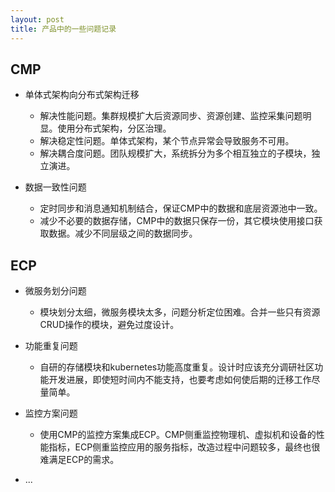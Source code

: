 ```yaml
---
layout: post
title: 产品中的一些问题记录
---
```

CMP
---

* 单体式架构向分布式架构迁移

  * 解决性能问题。集群规模扩大后资源同步、资源创建、监控采集问题明显。使用分布式架构，分区治理。
  * 解决稳定性问题。单体式架构，某个节点异常会导致服务不可用。
  * 解决耦合度问题。团队规模扩大，系统拆分为多个相互独立的子模块，独立演进。


* 数据一致性问题

  * 定时同步和消息通知机制结合，保证CMP中的数据和底层资源池中一致。
  * 减少不必要的数据存储，CMP中的数据只保存一份，其它模块使用接口获取数据。减少不同层级之间的数据同步。

ECP
---

* 微服务划分问题

  * 模块划分太细，微服务模块太多，问题分析定位困难。合并一些只有资源CRUD操作的模块，避免过度设计。

* 功能重复问题

  * 自研的存储模块和kubernetes功能高度重复。设计时应该充分调研社区功能开发进展，即使短时间内不能支持，也要考虑如何使后期的迁移工作尽量简单。

* 监控方案问题

  * 使用CMP的监控方案集成ECP。CMP侧重监控物理机、虚拟机和设备的性能指标，ECP侧重监控应用的服务指标，改造过程中问题较多，最终也很难满足ECP的需求。

* ...

  